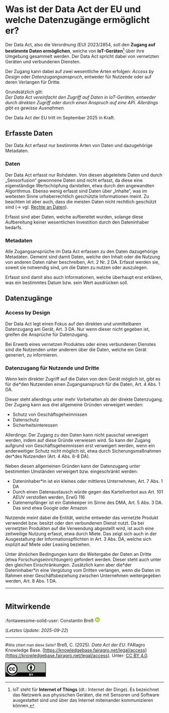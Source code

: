 # Was ist der Data Act der EU und welche Datenzugänge ermöglicht er?
	
Der Data Act, also die Verordnung (EU) 2023/2854, soll den **Zugang auf bestimmte Daten ermöglichen**, welche von **IoT-Geräten**[^1] über ihre Umgebung gesammelt werden.
Der Data Act spricht dabei von vernetzten Geräten und verbundenen Diensten.

Der Zugang kann dabei auf zwei wesentliche Arten erfolgen: 
*Access by Design* oder *Datenzugangsanspruch*, entweder für Nutzende oder auf deren Verlangen für Dritte.

Grundsätzlich gilt:  
*Der Data Act vereinfacht den Zugriff auf Daten in IoT-Geräten, entweder durch direkten Zugriff oder durch einen Anspruch auf eine API.
Allerdings gibt es gewisse Ausnahmen.*

Der Data Act der EU tritt im September 2025 in Kraft.

[^1]: IoT steht für **Internet of Things** (dt.: Internet der Dinge). Es bezeichnet das Netzwerk aus physischen Geräten, die mit Sensoren und Software ausgestattet sind und über das Internet miteinander kommunizieren können.


## Erfasste Daten

Der Data Act erfasst nur bestimmte Arten von Daten und dazugehörige Metadaten.

### Daten

Der Data Act erfasst nur Rohdaten.
Von diesen abgeleitete Daten und durch „Sensorfusion“ gewonnene Daten sind nicht erfasst, da diese eine eigenständige Wertschöpfung darstellen, etwa durch den angewandten Algorithmus.
Ebenso wenig erfasst sind Daten über „Inhalte“, was im weitesten Sinne urheberrechtlich geschützte Informationen meint.
Zu beachten ist aber auch, dass die meisten Daten nicht rechtlich geschützt sind (&rarr; vgl. [Rechte an Daten](rights.md)).

Erfasst sind aber Daten, welche aufbereitet wurden, solange diese Aufbereitung keiner wesentlichen Investition durch den Dateninhaber bedarfs. 

### Metadaten

Alle Zugangsansprüche im Data Act erfassen zu den Daten dazugehörige Metadaten.
Gemeint sind damit Daten, welche den Inhalt oder die Nutzung von anderen Daten näher beschreiben, Art. 2 Nr. 2 DA.
Erfasst werden sie, soweit sie notwendig sind, um die Daten zu nutzen oder auszulegen.

Erfasst sind damit also auch Informationen, welche überhaupt erst erklären, was ein bestimmtes Datum bzw. sein Wert ausdrücken soll.


## Datenzugänge

### Access by Design

Der Data Act legt einen Fokus auf den direkten und unmittelbaren Datenzugang am Gerät, Art. 3 DA.
Nur wenn dieser nicht gegeben ist, greifen die Ansprüche für Datenzugang. 

Bei Erwerb eines vernetzen Produktes oder eines verbundenen Dienstes sind die Nutzenden unter anderem über die Daten, welche ein Gerät generiert, zu informieren.

### Datenzugang für Nutzende und Dritte

Wenn kein direkter Zugriff auf die Daten von dem Gerät möglich ist, gibt es für die\*den Nutzenden einen Zugangsanspruch für die Daten, Art. 4 Abs. 1 DA.

Dieser steht allerdings unter mehr Vorbehalten als der direkte Datenzugang.
Der Zugang kann aus drei allgemeine Gründen verweigert werden:

- Schutz von Geschäftsgeheimnissen
- Datenschutz
- Sicherheitsinteressen

Allerdings: Der Zugang zu den Daten kann nicht pauschal verweigert werden, indem auf diese Gründe verwiesen wird.
So kann der Zugang aufgrund von Geschäftsgeheimnissen erst verweigert werden, wenn ein anderweitiger Schutz nicht möglich ist, etwa durch Sicherungsmaßnahmen der\*des Nutzenden (Art. 4 Abs. 6-8 DA).

Neben diesen allgemeinen Gründen kann der Datenzugang unter bestimmten Umständen verweigert bzw. eingeschränkt werden:

- Dateninhaber\*in ist ein kleines oder mittleres Unternehmen, Art. 7 Abs. 1 DA
- Durch einen Datenaustausch würde gegen das Kartellverbot aus Art. 101 AEUV verstoßen werden, ErwG 116
- Datenempfänger ist ein Gatekeeper im Sinne des DMA, Art. 5 Abs. 3 DA. Das sind etwa Google oder Amazon

Nutzende meint dabei die Entität, welche entweder das vernetzte Produkt verwendet bzw. besitzt oder den verbundenen Dienst nutzt.
Da bei vernetzten Produkten auf die Verwendung abgestellt wird, ist auch eine zeitweilige Nutzung erfasst, etwa durch Miete.
Das zeigt sich auch in der Ausgestaltung der Informationspflichten in Art. 3 Abs. DA, welche sich explizit auf Miete oder Leasing beziehen.

Unter ähnlichen Bedingungen kann die Weitergabe der Daten an Dritte (etwa Forschungseinrichtungen) gefordert werden.
Dieser steht auch unter den gleichen Einschränkungen.
Zusätzlich kann aber die\*der Dateninhaber\*in eine Vergütung vom Dritten verlangen, wenn die Daten im Rahmen einer Geschäftsbeziehung zwischen Unternehmen weitergegeben werden, Art. 8 Abs. 1 DA. 



---
# <small>Mitwirkende</small>
:fontawesome-solid-user: Constantin Breß [![ORCID icon](../images/ORCID-iD_icon_16x16.png)](https://orcid.org/0000-0002-2133-1541)

(*Letztes Update: 2025-09-22*)

---
#<small>Wie zitiert man diese Seite?</small>
Breß, C. (2025). *Data Act der EU*. FARagro Knowledge Base. [https://knowledgebase.fairagro.net/legal/access](https://knowledgebase.fairagro.net/legal/access). Unter: [CC BY 4.0](https://creativecommons.org/licenses/by/4.0/).  

[![CC BY Logo](../images/cc-by.png)](https://creativecommons.org/licenses/by/4.0/)